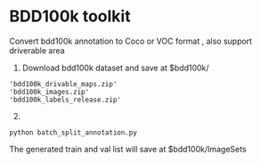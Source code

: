# BDD100k toolkit

Convert bdd100k annotation to Coco or VOC format , also support driverable area 

1. Download bdd100k dataset and save at $bdd100k/
``` 
'bdd100k_drivable_maps.zip'
'bdd100k_images.zip'
'bdd100k_labels_release.zip' 
```
2.  
```
python batch_split_annotation.py
```
The generated train and val list will save at $bdd100k/ImageSets
